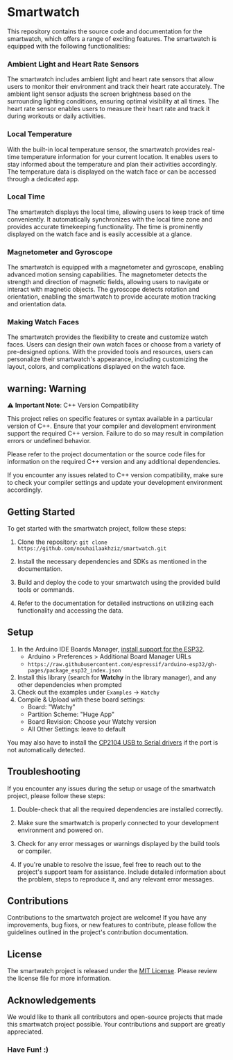 
# Smartwatch
This repository contains the source code and documentation for the smartwatch, which offers a range of exciting features. The smartwatch is equipped with the following functionalities:
### Ambient Light and Heart Rate Sensors 
The smartwatch includes ambient light and heart rate sensors that allow users to monitor their environment and track their heart rate accurately. The ambient light sensor adjusts the screen brightness based on the surrounding lighting conditions, ensuring optimal visibility at all times. The heart rate sensor enables users to measure their heart rate and track it during workouts or daily activities.
### Local Temperature
With the built-in local temperature sensor, the smartwatch provides real-time temperature information for your current location. It enables users to stay informed about the temperature and plan their activities accordingly. The temperature data is displayed on the watch face or can be accessed through a dedicated app.
### Local Time
The smartwatch displays the local time, allowing users to keep track of time conveniently. It automatically synchronizes with the local time zone and provides accurate timekeeping functionality. The time is prominently displayed on the watch face and is easily accessible at a glance.
### Magnetometer and Gyroscope 
The smartwatch is equipped with a magnetometer and gyroscope, enabling advanced motion sensing capabilities. The magnetometer detects the strength and direction of magnetic fields, allowing users to navigate or interact with magnetic objects. The gyroscope detects rotation and orientation, enabling the smartwatch to provide accurate motion tracking and orientation data.
### Making Watch Faces
The smartwatch provides the flexibility to create and customize watch faces. Users can design their own watch faces or choose from a variety of pre-designed options. With the provided tools and resources, users can personalize their smartwatch's appearance, including customizing the layout, colors, and complications displayed on the watch face.
## warning: Warning

⚠️ **Important Note**: C++ Version Compatibility

This project relies on specific features or syntax available in a particular version of C++. Ensure that your compiler and development environment support the required C++ version. Failure to do so may result in compilation errors or undefined behavior.

Please refer to the project documentation or the source code files for information on the required C++ version and any additional dependencies.

If you encounter any issues related to C++ version compatibility, make sure to check your compiler settings and update your development environment accordingly.

## Getting Started

To get started with the smartwatch project, follow these steps:

1. Clone the repository: `git clone https://github.com/nouhailaakhziz/smartwatch.git`

2. Install the necessary dependencies and SDKs as mentioned in the documentation.

3. Build and deploy the code to your smartwatch using the provided build tools or commands.

4. Refer to the documentation for detailed instructions on utilizing each functionality and accessing the data.

## Setup
1. In the Arduino IDE Boards Manager, [install support for the ESP32](https://docs.espressif.com/projects/arduino-esp32/en/latest/installing.html).
    * Arduino > Preferences > Additional Board Manager URLs
    * ```https://raw.githubusercontent.com/espressif/arduino-esp32/gh-pages/package_esp32_index.json```
2. Install this library (search for **Watchy** in the library manager), and any other dependencies when prompted
3. Check out the examples under ```Examples``` -> ```Watchy```
4. Compile & Upload with these board settings:
    * Board: "Watchy"
    * Partition Scheme: "Huge App"
    * Board Revision: Choose your Watchy version
    * All Other Settings: leave to default

You may also have to install the [CP2104 USB to Serial drivers](https://www.silabs.com/products/development-tools/software/usb-to-uart-bridge-vcp-drivers) if the port is not automatically detected.

## Troubleshooting

If you encounter any issues during the setup or usage of the smartwatch project, please follow these steps:

1. Double-check that all the required dependencies are installed correctly.

2. Make sure the smartwatch is properly connected to your development environment and powered on.

3. Check for any error messages or warnings displayed by the build tools or compiler.

4. If you're unable to resolve the issue, feel free to reach out to the project's support team for assistance. Include detailed information about the problem, steps to reproduce it, and any relevant error messages.

## Contributions

Contributions to the smartwatch project are welcome! If you have any improvements, bug fixes, or new features to contribute, please follow the guidelines outlined in the project's contribution documentation.

## License

The smartwatch project is released under the [MIT License](LICENSE). Please review the license file for more information.

## Acknowledgements

We would like to thank all contributors and open-source projects that made this smartwatch project possible. Your contributions and support are greatly appreciated.


### Have Fun! :)

